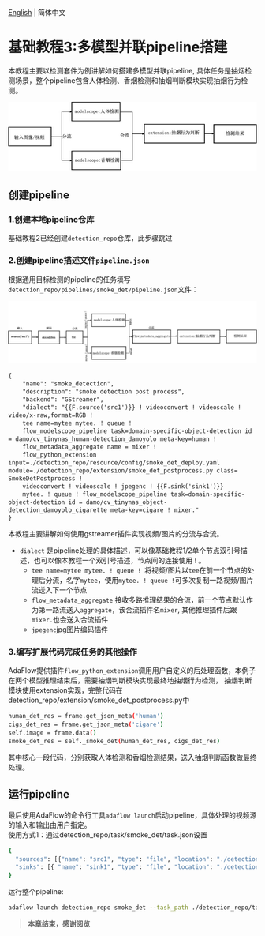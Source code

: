 [English](basic_tutorial_3_EN.md) | 简体中文
# 基础教程3:多模型并联pipeline搭建
本教程主要以检测套件为例讲解如何搭建多模型并联pipeline, 具体任务是抽烟检测场景，整个pipeline包含人体检测、香烟检测和抽烟判断模块实现抽烟行为检测。

![抽烟解决方案](./images/tu3_dsl_1.jpg)

## 创建pipeline
### 1.创建本地pipeline仓库
基础教程2已经创建`detection_repo`仓库，此步骤跳过

### 2.创建pipeline描述文件`pipeline.json`

根据通用目标检测的pipeline的任务填写`detection_repo/pipelines/smoke_det/pipeline.json`文件：

![adaflow-pipeline](./images/tu3_dsl_2.jpg)

```
{
    "name": "smoke_detection",
    "description": "smoke detection post process",
    "backend": "GStreamer",
    "dialect": "{{F.source('src1')}} ! videoconvert ! videoscale ! video/x-raw,format=RGB ! 
    tee name=mytee mytee. ! queue ! 
    flow_modelscope_pipeline task=domain-specific-object-detection id = damo/cv_tinynas_human-detection_damoyolo meta-key=human ! 
    flow_metadata_aggregate name = mixer ! 
    flow_python_extension input=./detection_repo/resource/config/smoke_det_deploy.yaml module=./detection_repo/extension/smoke_det_postprocess.py class= SmokeDetPostprocess ! 
    videoconvert ! videoscale ! jpegenc ! {{F.sink('sink1')}}  
    mytee. ! queue ! flow_modelscope_pipeline task=domain-specific-object-detection id = damo/cv_tinynas_object-detection_damoyolo_cigarette meta-key=cigare ! mixer."
}
```

本教程主要讲解如何使用gstreamer插件实现视频/图片的分流与合流。
* `dialect` 是pipeline处理的具体描述，可以像基础教程1/2单个节点双引号描述，也可以像本教程一个双引号描述，节点间的连接使用`！`。
    * `tee name=mytee mytee. ! queue ! `将视频/图片以`tee`在前一个节点的处理后分流，名字`mytee`，使用`mytee. ! queue !`可多次复制一路视频/图片流送入下一个节点
    * `flow_metadata_aggregate` 接收多路推理结果的合流，前一个节点默认作为第一路流送入`aggregate`，该合流插件名`mixer`, 其他推理插件后跟`mixer.`也会送入合流插件
    * `jpegenc`jpg图片编码插件

### 3.编写扩展代码完成任务的其他操作
AdaFlow提供插件`flow_python_extension`调用用户自定义的后处理函数，本例子在两个模型推理结束后，需要抽烟判断模块实现最终地抽烟行为检测，
抽烟判断模块使用extension实现，完整代码在detection_repo/extension/smoke_det_postprocess.py中

```bash
human_det_res = frame.get_json_meta('human')
cigs_det_res = frame.get_json_meta('cigare')
self.image = frame.data()
smoke_det_res = self._smoke_det(human_det_res, cigs_det_res)
```
其中核心一段代码，分别获取人体检测和香烟检测结果，送入抽烟判断函数做最终处理。

## 运行pipeline

最后使用AdaFlow的命令行工具`adaflow launch`启动pipeline，具体处理的视频源的输入和输出由用户指定。   
使用方式1：通过detection_repo/task/smoke_det/task.json设置
```bash
{
  "sources": [{"name": "src1", "type": "file", "location": "./detection_repo/resource/data/smoke_a388.jpg"}],
  "sinks": [{ "name": "sink1", "type": "file", "location": "./detection_repo/resource/data/smoke_a388_det.jpg"}]
}
```

运行整个pipeline:

```bash
adaflow launch detection_repo smoke_det --task_path ./detection_repo/task/smoke_det/task.json 
```

> **本章结束，感谢阅览**




